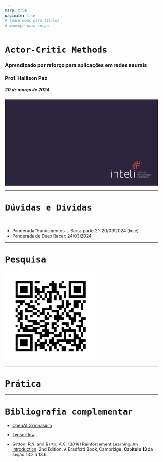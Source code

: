 ```yaml
---
marp: true
paginate: true
# space mono para titulos
# manrope para corpo 
---
```


<style>
    section {
        font-family: "Manrope", Arial;
    }
    h1, h2 {
        font-family: "Space Mono", monospace;
    }
</style>


<!-- _class: invert -->
<!-- _paginate: false -->

# Actor-Critic Methods

### Aprendizado por reforço para aplicações em redes neurais

### Prof. Hallison Paz

##### 20 de março de 2024

![bg](styles/bg_inteli_04.jpeg)


---

<!-- _class: invert -->
<!-- _paginate: false -->

# Dúvidas e Dívidas

<br/>

- Ponderada "Fundamentos ... Sarsa parte 2": 20/03/2024 (hoje)
- Ponderada de Deep Racer: 24/03/2024

---

<!-- _paginate: false -->

# Pesquisa

![](img/s7_qrcode_pesquisa1.png)

<!-- _footer: Clique no [LINK DA PESQUISA](https://forms.gle/zXSt9VhhBPnpbaCW8) -->

---

# Prática

<!-- _footer: código no [Google Colab](https://colab.research.google.com/github/hallpaz/drl/blob/main/notebooks/pratica_gymnasium.ipynb) -->

---

<!-- _class: invert -->
<!-- _backgroundColor: #2d253f-->
<!-- _paginate: false -->

# Bibliografia complementar

- [OpenAI Gymnasium](https://gymnasium.farama.org/)

- [Tensorflow](https://www.tensorflow.org/?hl=pt-br)

- Sutton, R.S. and Barto, A.G. (2018) [Reinforcement Learning: An Introduction](http://incompleteideas.net/book/the-book-2nd.html). 2nd Edition, A Bradford Book, Cambridge. **Capítulo 13** da seção 13.3 à 13.6.